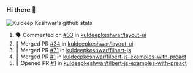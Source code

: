 ### Hi there 👋

<!--
**kuldeepkeshwar/kuldeepkeshwar** is a ✨ _special_ ✨ repository because its `README.md` (this file) appears on your GitHub profile.

Here are some ideas to get you started:

- 🔭 I’m currently working on ...
- 🌱 I’m currently learning ...
- 👯 I’m looking to collaborate on ...
- 🤔 I’m looking for help with ...
- 💬 Ask me about ...
- 📫 How to reach me: ...
- 😄 Pronouns: ...
- ⚡ Fun fact: ...
-->
![Kuldeep Keshwar's github stats](https://github-readme-stats.vercel.app/api?username=kuldeepkeshwar&show_icons=true)

<!--START_SECTION:activity-->
1. 🗣 Commented on [#33](https://github.com//kuldeepkeshwar/layout-ui/issues/33) in [kuldeepkeshwar/layout-ui](https://github.com//kuldeepkeshwar/layout-ui)
2. 🎉 Merged PR [#34](https://github.com//kuldeepkeshwar/layout-ui/pull/34) in [kuldeepkeshwar/layout-ui](https://github.com//kuldeepkeshwar/layout-ui)
3. 🎉 Merged PR [#71](https://github.com//kuldeepkeshwar/filbert-js/pull/71) in [kuldeepkeshwar/filbert-js](https://github.com//kuldeepkeshwar/filbert-js)
4. 🎉 Merged PR [#1](https://github.com//kuldeepkeshwar/filbert-js-examples-with-preact/pull/1) in [kuldeepkeshwar/filbert-js-examples-with-preact](https://github.com//kuldeepkeshwar/filbert-js-examples-with-preact)
5. 💪 Opened PR [#1](https://github.com//kuldeepkeshwar/filbert-js-examples-with-preact/pull/1) in [kuldeepkeshwar/filbert-js-examples-with-preact](https://github.com//kuldeepkeshwar/filbert-js-examples-with-preact)
<!--END_SECTION:activity-->
